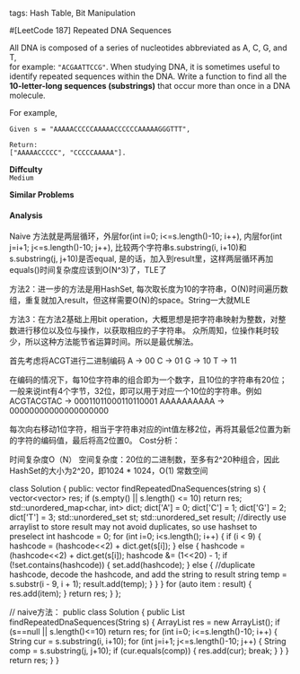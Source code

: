 tags: Hash Table, Bit Manipulation

#[LeetCode 187] Repeated DNA Sequences

All DNA is composed of a series of nucleotides abbreviated as A, C, G, and T,   
for example: `"ACGAATTCCG"`. 
When studying DNA, it is sometimes useful to identify repeated sequences within the DNA.
Write a function to find all the **10-letter-long sequences (substrings)** that occur more than once in a DNA molecule.

For example,

    Given s = "AAAAACCCCCAAAAACCCCCCAAAAAGGGTTT",

    Return:
    ["AAAAACCCCC", "CCCCCAAAAA"].

**Diffculty**  
`Medium`

**Similar Problems**  

#### Analysis


Naive 方法就是两层循环，外层for(int i=0; i<=s.length()-10; i++), 内层for(int j=i+1; j<=s.length()-10; j++), 
比较两个字符串s.substring(i, i+10)和s.substring(j, j+10)是否equal, 是的话，加入到result里，这样两层循环再加equals()时间复杂度应该到O(N^3)了，TLE了

方法2：进一步的方法是用HashSet, 每次取长度为10的字符串，O(N)时间遍历数组，重复就加入result，但这样需要O(N)的space。String一大就MLE
 

方法3：在方法2基础上用bit operation，大概思想是把字符串映射为整数，对整数进行移位以及位与操作，以获取相应的子字符串。
众所周知，位操作耗时较少，所以这种方法能节省运算时间。所以是最优解法。

首先考虑将ACGT进行二进制编码
A -> 00
C -> 01
G -> 10
T -> 11

在编码的情况下，每10位字符串的组合即为一个数字，且10位的字符串有20位；一般来说int有4个字节，32位，即可以用于对应一个10位的字符串。例如
ACGTACGTAC -> 00011011000110110001
AAAAAAAAAA -> 00000000000000000000

每次向右移动1位字符，相当于字符串对应的int值左移2位，再将其最低2位置为新的字符的编码值，最后将高2位置0。
Cost分析：

时间复杂度O（N）
空间复杂度：20位的二进制数，至多有2^20种组合，因此HashSet的大小为2^20，即1024 * 1024，O(1) 常数空间

class Solution {
public:
    vector<string> findRepeatedDnaSequences(string s) {
        vector<vector<string>> res;
        if (s.empty() || s.length() <= 10) return res;
        std::unordered_map<char, int> dict;
        dict['A'] = 0;
        dict['C'] = 1;
        dict['G'] = 2;
        dict['T'] = 3;
        std::unordered_set<int> st;
        std::unordered_set<string> result; //directly use arraylist to store result may not avoid duplicates, so use hashset to preselect
        int hashcode = 0;
        for (int i=0; i<s.length(); i++) {
            if (i < 9) {
                hashcode = (hashcode<<2) + dict.get(s[i]);
            }
            else {
                hashcode = (hashcode<<2) + dict.get(s[i]);
                hashcode &= (1<<20) - 1;
                if (!set.contains(hashcode)) {
                    set.add(hashcode);
                }
                else {
                    //duplicate hashcode, decode the hashcode, and add the string to result
                    string temp = s.substr(i - 9, i + 1);
                    result.add(temp);
                }
            }
        }
        for (auto item : result) {
            res.add(item);
        }
        return res;
    }
};

// naive方法：
public class Solution {
    public List<String> findRepeatedDnaSequences(String s) {
        ArrayList<String> res = new ArrayList<String>();
        if (s==null || s.length()<=10) return res;
        for (int i=0; i<=s.length()-10; i++) {
            String cur = s.substring(i, i+10);
            for (int j=i+1; j<=s.length()-10; j++) {
                String comp = s.substring(j, j+10);
                if (cur.equals(comp)) {
                    res.add(cur);
                    break;
                }
            }
        }
        return res;
    }
}